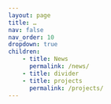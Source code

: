 ```yaml
---
layout: page
title: …
nav: false
nav_order: 10
dropdown: true
children: 
    - title: News
      permalink: /news/
    - title: divider
    - title: projects
      permalink: /projects/
---
```

